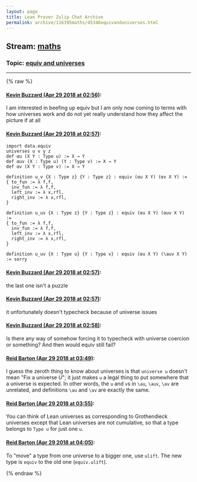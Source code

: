 ```yaml
---
layout: page
title: Lean Prover Zulip Chat Archive 
permalink: archive/116395maths/45346equivanduniverses.html
---
```


## Stream: [maths](index.html)
### Topic: [equiv and universes](45346equivanduniverses.html)

---


{% raw %}
#### [ Kevin Buzzard (Apr 29 2018 at 02:56)](https://leanprover.zulipchat.com/#narrow/stream/116395-maths/topic/equiv%20and%20universes/near/125837442):
I am interested in beefing up equiv but I am only now coming to terms with how universes work and do not yet really understand how they affect the picture if at all

#### [ Kevin Buzzard (Apr 29 2018 at 02:57)](https://leanprover.zulipchat.com/#narrow/stream/116395-maths/topic/equiv%20and%20universes/near/125837448):
```lean
import data.equiv
universes u v y z
def αu (X Y : Type u) := X → Y 
def αuv (X : Type u) (Y : Type v) := X → Y
def αv (X Y : Type v) := X → Y 
 
definition u_v {X : Type z} {Y : Type z} : equiv (αu X Y) (αv X Y) := 
{ to_fun := λ f,f,
  inv_fun := λ f,f,
  left_inv := λ x,rfl,
  right_inv := λ x,rfl,
}

definition u_uv {X : Type z} {Y : Type z} : equiv (αu X Y) (αuv X Y) := 
{ to_fun := λ f,f,
  inv_fun := λ f,f,
  left_inv := λ x,rfl,
  right_inv := λ x,rfl,
}

definition u_uv {X : Type u} {Y : Type v} : equiv (αu X Y) (\auv X Y) := sorry
```

#### [ Kevin Buzzard (Apr 29 2018 at 02:57)](https://leanprover.zulipchat.com/#narrow/stream/116395-maths/topic/equiv%20and%20universes/near/125837452):
the last one isn't a puzzle

#### [ Kevin Buzzard (Apr 29 2018 at 02:57)](https://leanprover.zulipchat.com/#narrow/stream/116395-maths/topic/equiv%20and%20universes/near/125837455):
it unfortunately doesn't typecheck because of universe issues

#### [ Kevin Buzzard (Apr 29 2018 at 02:58)](https://leanprover.zulipchat.com/#narrow/stream/116395-maths/topic/equiv%20and%20universes/near/125837460):
Is there any way of somehow forcing it to typecheck with universe coercion or something? And then would equiv still fail?

#### [ Reid Barton (Apr 29 2018 at 03:49)](https://leanprover.zulipchat.com/#narrow/stream/116395-maths/topic/equiv%20and%20universes/near/125838746):
I guess the zeroth thing to know about universes is that `universe u` doesn't mean "Fix a universe $U$"; it just makes `u` a legal thing to put somewhere that a universe is expected.
In other words, the `u` and `v`s in `\au`, `\auv`, `\av` are unrelated, and definitions `\au` and `\av` are exactly the same.

#### [ Reid Barton (Apr 29 2018 at 03:55)](https://leanprover.zulipchat.com/#narrow/stream/116395-maths/topic/equiv%20and%20universes/near/125838886):
You can think of Lean universes as corresponding to Grothendieck universes except that Lean universes are not cumulative, so that a type belongs to `Type u` for just one `u`.

#### [ Reid Barton (Apr 29 2018 at 04:05)](https://leanprover.zulipchat.com/#narrow/stream/116395-maths/topic/equiv%20and%20universes/near/125839130):
To "move" a type from one universe to a bigger one, use `ulift`. The new type is `equiv` to the old one (`equiv.ulift`).


{% endraw %}

